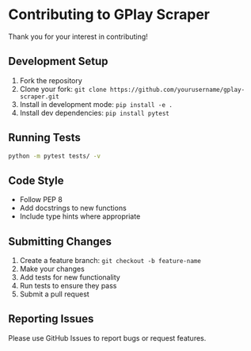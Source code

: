 # Contributing to GPlay Scraper

Thank you for your interest in contributing! 

## Development Setup

1. Fork the repository
2. Clone your fork: `git clone https://github.com/yourusername/gplay-scraper.git`
3. Install in development mode: `pip install -e .`
4. Install dev dependencies: `pip install pytest`

## Running Tests

```bash
python -m pytest tests/ -v
```

## Code Style

- Follow PEP 8
- Add docstrings to new functions
- Include type hints where appropriate

## Submitting Changes

1. Create a feature branch: `git checkout -b feature-name`
2. Make your changes
3. Add tests for new functionality
4. Run tests to ensure they pass
5. Submit a pull request

## Reporting Issues

Please use GitHub Issues to report bugs or request features.